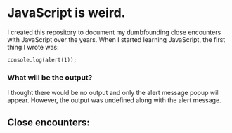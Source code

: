 # JavaScript is weird.
I created this repository to document my dumbfounding close encounters with JavaScript over the years. When I started learning JavaScript, the first thing I wrote was:

    console.log(alert(1));

### What will be the output?
I thought there would be no output and only the alert message popup will appear. However, the output was undefined along with the alert message.

## Close encounters:
